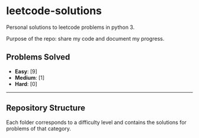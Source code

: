 # leetcode-solutions

Personal solutions to leetcode problems in python 3.

Purpose of the repo: share my code and document my progress.

## Problems Solved

- **Easy**: [9]  <!-- Placeholder for Easy problems count -->
- **Medium**: [1] <!-- Placeholder for Medium problems count -->
- **Hard**: [0]   <!-- Placeholder for Hard problems count -->

---

## Repository Structure

Each folder corresponds to a difficulty level and contains the solutions for problems of that category.


